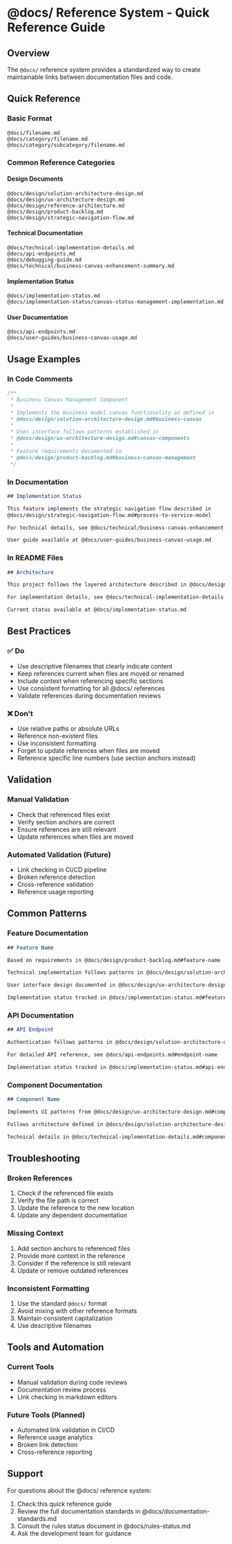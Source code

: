 # @docs/ Reference System - Quick Reference Guide

## Overview
The `@docs/` reference system provides a standardized way to create maintainable links between documentation files and code.

## Quick Reference

### Basic Format
```
@docs/filename.md
@docs/category/filename.md
@docs/category/subcategory/filename.md
```

### Common Reference Categories

#### Design Documents
```
@docs/design/solution-architecture-design.md
@docs/design/ux-architecture-design.md
@docs/design/reference-architecture.md
@docs/design/product-backlog.md
@docs/design/strategic-navigation-flow.md
```

#### Technical Documentation
```
@docs/technical-implementation-details.md
@docs/api-endpoints.md
@docs/debugging-guide.md
@docs/technical/business-canvas-enhancement-summary.md
```

#### Implementation Status
```
@docs/implementation-status.md
@docs/implementation-status/canvas-status-management-implementation.md
```

#### User Documentation
```
@docs/api-endpoints.md
@docs/user-guides/business-canvas-usage.md
```

## Usage Examples

### In Code Comments
```typescript
/**
 * Business Canvas Management Component
 * 
 * Implements the business model canvas functionality as defined in
 * @docs/design/solution-architecture-design.md#business-canvas
 * 
 * User interface follows patterns established in
 * @docs/design/ux-architecture-design.md#canvas-components
 * 
 * Feature requirements documented in
 * @docs/design/product-backlog.md#business-canvas-management
 */
```

### In Documentation
```markdown
## Implementation Status

This feature implements the strategic navigation flow described in
@docs/design/strategic-navigation-flow.md#process-to-service-model

For technical details, see @docs/technical/business-canvas-enhancement-summary.md

User guide available at @docs/user-guides/business-canvas-usage.md
```

### In README Files
```markdown
## Architecture

This project follows the layered architecture described in @docs/design/reference-architecture.md

For implementation details, see @docs/technical-implementation-details.md

Current status available at @docs/implementation-status.md
```

## Best Practices

### ✅ Do
- Use descriptive filenames that clearly indicate content
- Keep references current when files are moved or renamed
- Include context when referencing specific sections
- Use consistent formatting for all @docs/ references
- Validate references during documentation reviews

### ❌ Don't
- Use relative paths or absolute URLs
- Reference non-existent files
- Use inconsistent formatting
- Forget to update references when files are moved
- Reference specific line numbers (use section anchors instead)

## Validation

### Manual Validation
- Check that referenced files exist
- Verify section anchors are correct
- Ensure references are still relevant
- Update references when files are moved

### Automated Validation (Future)
- Link checking in CI/CD pipeline
- Broken reference detection
- Cross-reference validation
- Reference usage reporting

## Common Patterns

### Feature Documentation
```markdown
## Feature Name

Based on requirements in @docs/design/product-backlog.md#feature-name

Technical implementation follows patterns in @docs/design/solution-architecture-design.md#feature-section

User interface design documented in @docs/design/ux-architecture-design.md#ui-patterns

Implementation status tracked in @docs/implementation-status.md#feature-name
```

### API Documentation
```markdown
## API Endpoint

Authentication follows patterns in @docs/design/solution-architecture-design.md#authentication

For detailed API reference, see @docs/api-endpoints.md#endpoint-name

Implementation status tracked in @docs/implementation-status.md#api-endpoints
```

### Component Documentation
```markdown
## Component Name

Implements UI patterns from @docs/design/ux-architecture-design.md#component-patterns

Follows architecture defined in @docs/design/solution-architecture-design.md#components

Technical details in @docs/technical-implementation-details.md#component-name
```

## Troubleshooting

### Broken References
1. Check if the referenced file exists
2. Verify the file path is correct
3. Update the reference to the new location
4. Update any dependent documentation

### Missing Context
1. Add section anchors to referenced files
2. Provide more context in the reference
3. Consider if the reference is still relevant
4. Update or remove outdated references

### Inconsistent Formatting
1. Use the standard `@docs/` format
2. Avoid mixing with other reference formats
3. Maintain consistent capitalization
4. Use descriptive filenames

## Tools and Automation

### Current Tools
- Manual validation during code reviews
- Documentation review process
- Link checking in markdown editors

### Future Tools (Planned)
- Automated link validation in CI/CD
- Reference usage analytics
- Broken link detection
- Cross-reference reporting

## Support

For questions about the @docs/ reference system:
1. Check this quick reference guide
2. Review the full documentation standards in @docs/documentation-standards.md
3. Consult the rules status document in @docs/rules-status.md
4. Ask the development team for guidance 